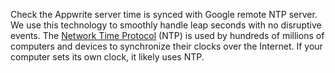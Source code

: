 Check the Appwrite server time is synced with Google remote NTP server. We use this technology to smoothly handle leap seconds with no disruptive events. The [Network Time Protocol](https://en.wikipedia.org/wiki/Network_Time_Protocol) (NTP) is used by hundreds of millions of computers and devices to synchronize their clocks over the Internet. If your computer sets its own clock, it likely uses NTP.